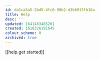 ```yaml
---
id: da1ca5a5-2bd9-4fc8-90b2-d3b6915fb16a
title: Help
desc: ''
updated: 1641483485201
created: 1618326191645
colour_scheme: 0
archived: true
---
```


[[help.get started]]